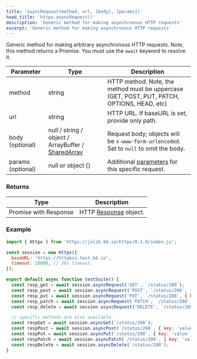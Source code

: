 ```yaml
---
title: 'asyncRequest(method, url, [body], [params])'
head_title: 'httpx.asyncRequest()'
description: 'Generic method for making asynchronous HTTP requests'
excerpt: 'Generic method for making asynchronous HTTP requests'
---
```


Generic method for making arbitrary asynchronous HTTP requests. 
Note, this method returns a Promise. You must use the `await` keyword to resolve it. 

| Parameter         | Type                                                                                      | Description                                                                                 |
|-------------------|-------------------------------------------------------------------------------------------|---------------------------------------------------------------------------------------------|
| method            | string                                                                                    | HTTP method. Note, the method must be uppercase (GET, POST, PUT, PATCH, OPTIONS, HEAD, etc) |
| url               | string                                                                                    | HTTP URL. If baseURL is set, provide only path.                                             |
| body (optional)   | null / string / object / ArrayBuffer / [SharedArray](/javascript-api/k6-data/sharedarray) | Request body; objects will be `x-www-form-urlencoded`. Set to `null` to omit the body.      |
| params (optional) | null or object {}                                                                         | Additional [parameters](/javascript-api/k6-http/params) for this specific request.          |


### Returns

| Type                  | Description                                                |
|-----------------------|------------------------------------------------------------|
| Promise with Response | HTTP [Response](/javascript-api/k6-http/response) object.  |


### Example

<CodeGroup labels={[]}>

```javascript
import { Httpx } from 'https://jslib.k6.io/httpx/0.1.0/index.js';

const session = new Httpx({
  baseURL: 'https://httpbin.test.k6.io',
  timeout: 20000, // 20s timeout.
});

export default async function testSuite() {
  const resp_get = await session.asyncRequest('GET', `/status/200`);
  const resp_post = await session.asyncRequest('POST', `/status/200`, { key: 'value' });
  const resp_put = await session.asyncRequest('PUT', `/status/200`, { key: 'value' });
  const resp_patch = await session.asyncRequest('PATCH', `/status/200`, { key: 'value' });
  const resp_delete = await session.asyncRequest('DELETE', `/status/200`);

  // specific methods are also available.
  const respGet = await session.asyncGet(`/status/200`);
  const respPost = await session.asyncPost(`/status/200`, { key: 'value' });
  const respPut = await session.asyncPut(`/status/200`, { key: 'value' });
  const respPatch = await session.asyncPatch(`/status/200`, { key: 'value' });
  const respDelete = await session.asyncDelete(`/status/200`);
}
```

</CodeGroup>
